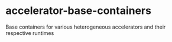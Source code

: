 # accelerator-base-containers
Base containers for various heterogeneous accelerators and their respective runtimes
